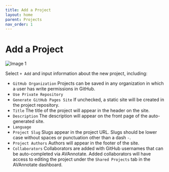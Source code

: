 ```yaml
---
title: Add a Project
layout: home
parent: Projects
nav_order: 1
---
```

# Add a Project

![Image 1](../../insert)

Select `+ Add` and input information about the new project, including:
- `GitHub Organization` Projects can be saved in any organization in which a user has write permissions in GitHub.
- `Use Private Repository`
- `Generate GitHub Pages Site` If unchecked, a static site will be created in the project repository.
- `Title` The title of the project will appear in the header on the site. 
- `Description` The description will appear on the front page of the auto-generated site. 
- `Language`
- `Project Slug` Slugs appear in the project URL. Slugs should be lower case without spaces or punctuation other than a dash `-`.
- `Project Authors` Authors will appear in the footer of the site. 
- `Collaborators` Collaborators are added with GitHub usernames that can be auto-completed via AVAnnotate. Added collaborators will have access to editing the project under the `Shared Projects` tab in the AVAnnotate dashboard. 

